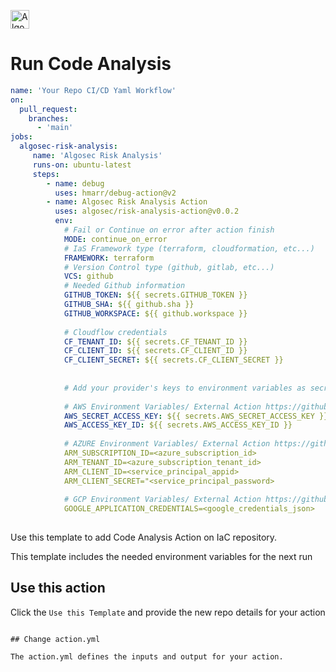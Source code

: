 <p align="left">
  <a href="https://www.algosec.com"><img height="30" alt="Algosec" src="https://raw.githubusercontent.com/algosec/risk-analysis-action/develop/algosec_logo.png"></a>
</p>

# Run Code Analysis

```yaml
name: 'Your Repo CI/CD Yaml Workflow'
on:
  pull_request:
    branches:
      - 'main'
jobs:
  algosec-risk-analysis:
     name: 'Algosec Risk Analysis'
     runs-on: ubuntu-latest
     steps:
        - name: debug
          uses: hmarr/debug-action@v2
        - name: Algosec Risk Analysis Action
          uses: algosec/risk-analysis-action@v0.0.2
          env:
            # Fail or Continue on error after action finish
            MODE: continue_on_error
            # IaS Framework type (terraform, cloudformation, etc...)
            FRAMEWORK: terraform
            # Version Control type (github, gitlab, etc...)
            VCS: github
            # Needed Github information
            GITHUB_TOKEN: ${{ secrets.GITHUB_TOKEN }}
            GITHUB_SHA: ${{ github.sha }}
            GITHUB_WORKSPACE: ${{ github.workspace }}
            
            # Cloudflow credentials
            CF_TENANT_ID: ${{ secrets.CF_TENANT_ID }}
            CF_CLIENT_ID: ${{ secrets.CF_CLIENT_ID }}
            CF_CLIENT_SECRET: ${{ secrets.CF_CLIENT_SECRET }}
            
            
            # Add your provider's keys to environment variables as secrets or use an external action to preconfigure
            
            # AWS Environment Variables/ External Action https://github.com/marketplace/actions/configure-aws-credentials-action-for-github-actions
            AWS_SECRET_ACCESS_KEY: ${{ secrets.AWS_SECRET_ACCESS_KEY }}
            AWS_ACCESS_KEY_ID: ${{ secrets.AWS_ACCESS_KEY_ID }}
            
            # AZURE Environment Variables/ External Action https://github.com/marketplace/actions/azure-login
            ARM_SUBSCRIPTION_ID=<azure_subscription_id>
            ARM_TENANT_ID=<azure_subscription_tenant_id>
            ARM_CLIENT_ID=<service_principal_appid>
            ARM_CLIENT_SECRET="<service_principal_password>
            
            # GCP Environment Variables/ External Action https://github.com/marketplace/actions/setup-google-cloud-sdk
            GOOGLE_APPLICATION_CREDENTIALS=<google_credentials_json>
            
```

Use this template to add Code Analysis Action on IaC repository.

This template includes the needed environment variables for the next run

## Use this action

Click the `Use this Template` and provide the new repo details for your action

```

## Change action.yml

The action.yml defines the inputs and output for your action.
